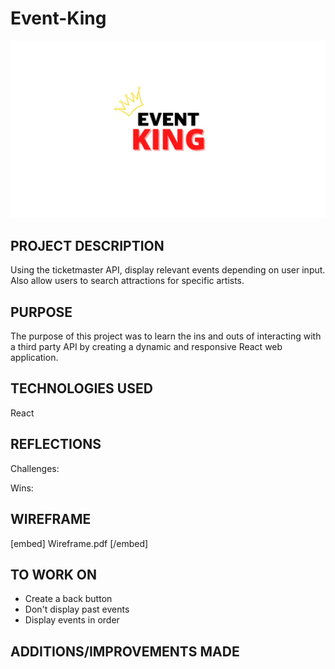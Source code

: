 # Event-King
![My Image](CONNECT..jpg)

## PROJECT DESCRIPTION

Using the ticketmaster API, display relevant events depending on user input. Also allow users to search attractions for specific artists.  



## PURPOSE

The purpose of this project was to learn the ins and outs of interacting with a third party API by creating a dynamic and responsive React web application. 

## TECHNOLOGIES USED

React


## REFLECTIONS

Challenges:

Wins:

## WIREFRAME
[embed] Wireframe.pdf [/embed]


## TO WORK ON

* Create a back button
* Don't display past events
* Display events in order


## ADDITIONS/IMPROVEMENTS MADE



